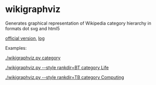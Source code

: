 # wikigraphviz

Generates graphical representation of Wikipedia category hierarchy
in formats dot svg and html5

[official version](https://gerrit.wikimedia.org/r/plugins/gitiles/pywikibot/core/+/refs/heads/master/scripts/category_graph.py),
[log](https://gerrit.wikimedia.org/r/plugins/gitiles/pywikibot/core/+log/refs/heads/master/scripts/category_graph.py)

Examples:

[./wikigraphviz.py category](https://makelinux.github.io/wikigraphviz/Main_topic_classifications)

[./wikigraphviz.py --style rankdir=BT category Life](https://makelinux.github.io/wikigraphviz/Life)

[./wikigraphviz.py --style rankdir=TB  category Computing](https://makelinux.github.io/wikigraphviz/Computing)
 

